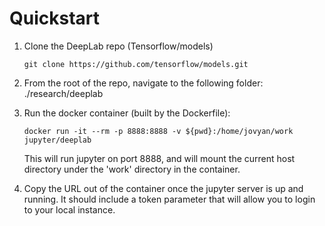 # Quickstart

1. Clone the DeepLab repo (Tensorflow/models)

    ```git clone https://github.com/tensorflow/models.git```

2. From the root of the repo, navigate to the following folder: ./research/deeplab

3. Run the docker container (built by the Dockerfile):

    ```docker run -it --rm -p 8888:8888 -v ${pwd}:/home/jovyan/work jupyter/deeplab```

    This will run jupyter on port 8888, and will mount the current host directory under the 'work' directory in the container.

4. Copy the URL out of the container once the jupyter server is up and running. It should include a token parameter that will allow you to login to your local instance.
